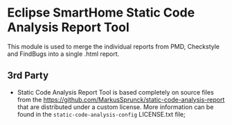 # Eclipse SmartHome Static Code Analysis Report Tool

This module is used to merge the individual reports from PMD, Checkstyle and FindBugs into a single .html report.
  
## 3rd Party

- Static Code Analysis Report Tool is based completely on source files from the https://github.com/MarkusSprunck/static-code-analysis-report that are distributed under a custom license. More information can be found in the `static-code-analysis-config` LICENSE.txt file;